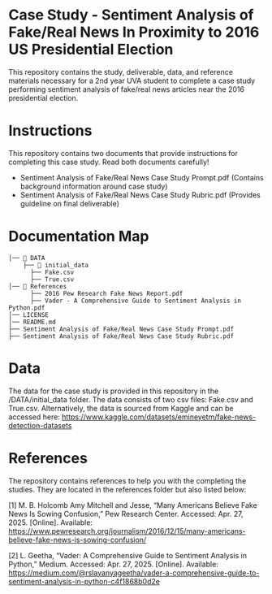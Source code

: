 # Case Study - Sentiment Analysis of Fake/Real News In Proximity to 2016 US Presidential Election
This repository contains the study, deliverable, data, and reference materials necessary for a 2nd year UVA student to complete a case study performing sentiment analysis of fake/real news articles near the 2016 presidential election.

# Instructions
This repository contains two documents that provide instructions for completing this case study. Read both documents carefully!
- Sentiment Analysis of Fake/Real News Case Study Prompt.pdf (Contains background information around case study)
- Sentiment Analysis of Fake/Real News Case Study Rubric.pdf (Provides guideline on final deliverable)

# Documentation Map
```
│── 📂 DATA 
    ├── 📂 initial_data 
      ├── Fake.csv      
      ├── True.csv
│── 📂 References
      ├── 2016 Pew Research Fake News Report.pdf
      ├── Vader - A Comprehensive Guide to Sentiment Analysis in Python.pdf
│── LICENSE 
│── README.md
├── Sentiment Analysis of Fake/Real News Case Study Prompt.pdf
├── Sentiment Analysis of Fake/Real News Case Study Rubric.pdf   
```

# Data
The data for the case study is provided in this repository in the /DATA/initial_data folder. The data consists of two csv files: Fake.csv and True.csv. 
Alternatively, the data is sourced from Kaggle and can be accessed here: https://www.kaggle.com/datasets/emineyetm/fake-news-detection-datasets

# References
The repository contains references to help you with the completing the studies. They are located in the references folder but also listed below:

[1] M. B. Holcomb Amy Mitchell and Jesse, “Many Americans Believe Fake News Is Sowing Confusion,” Pew Research Center. Accessed: Apr. 27, 2025. [Online]. Available: https://www.pewresearch.org/journalism/2016/12/15/many-americans-believe-fake-news-is-sowing-confusion/

[2] L. Geetha, “Vader: A Comprehensive Guide to Sentiment Analysis in Python,” Medium. Accessed: Apr. 27, 2025. [Online]. Available: https://medium.com/@rslavanyageetha/vader-a-comprehensive-guide-to-sentiment-analysis-in-python-c4f1868b0d2e

